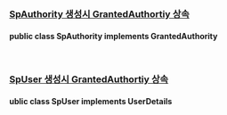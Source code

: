 ### [SpAuthority 생성시 GrantedAuthortiy 상속](SpAuthority.java)
#### public class SpAuthority implements GrantedAuthority<br/><br/><br/>

### [SpUser 생성시 GrantedAuthortiy 상속](SpUser.java)
#### ublic class SpUser implements UserDetails
